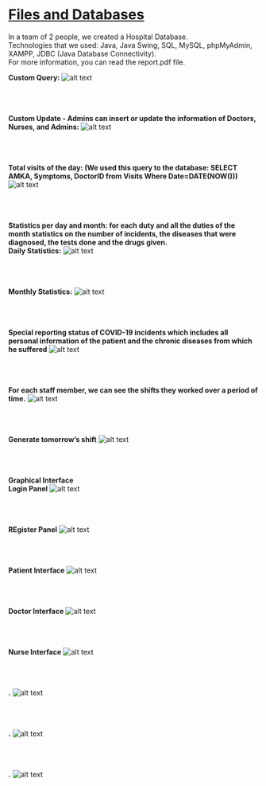 # [Files and Databases](https://www.csd.uoc.gr/CSD/index.jsp?content=courses_catalog&openmenu=demoAcc3&lang=en&course=24)  

In a team of 2 people, we created a Hospital Database.  
Technologies that we used: Java, Java Swing, SQL, MySQL, phpMyAdmin, XAMPP, JDBC (Java Database Connectivity).  
For more information, you can read the report.pdf file.  

**Custom Query:**
![alt text](https://github.com/georgeleve/CS360/blob/main/images/image1.jpg)<br/><br/><br/><br/>

**Custom Update - Admins can insert or update the information of Doctors, Nurses, and Admins:**
![alt text](https://github.com/georgeleve/CS360/blob/main/images/image2.jpg)<br/><br/><br/><br/>

**Total visits of the day:
(We used this query to the database: SELECT AMKA, Symptoms, DoctorID from Visits Where Date=DATE(NOW()))**
![alt text](https://github.com/georgeleve/CS360/blob/main/images/image3.jpg)<br/><br/><br/><br/>

**Statistics per day and month: for each duty and all the duties of the month statistics on the number of incidents, the diseases
that were diagnosed, the tests done and the drugs given.**<br/>
**Daily Statistics:**
![alt text](https://github.com/georgeleve/CS360/blob/main/images/image4.jpg)<br/><br/><br/><br/>

**Monthly Statistics:**
![alt text](https://github.com/georgeleve/CS360/blob/main/images/image5.jpg)<br/><br/><br/><br/>

**Special reporting status of COVID-19 incidents which includes all
personal information of the patient and the chronic diseases from which he suffered**
![alt text](https://github.com/georgeleve/CS360/blob/main/images/image6.jpg)<br/><br/><br/><br/>

**For each staff member, we can see the shifts they worked over a period of time.**
![alt text](https://github.com/georgeleve/CS360/blob/main/images/image7.jpg)<br/><br/><br/><br/>

**Generate tomorrow’s shift**
![alt text](https://github.com/georgeleve/CS360/blob/main/images/image8.jpg)<br/><br/><br/><br/>

**Graphical Interface** <br/>
**Login Panel**
![alt text](https://github.com/georgeleve/CS360/blob/main/images/image9.jpg)<br/><br/><br/><br/>

**REgister Panel**
![alt text](https://github.com/georgeleve/CS360/blob/main/images/image10.jpg)<br/><br/><br/><br/>

**Patient Interface**
![alt text](https://github.com/georgeleve/CS360/blob/main/images/image11.jpg)<br/><br/><br/><br/>

**Doctor Interface**
![alt text](https://github.com/georgeleve/CS360/blob/main/images/image12.jpg)<br/><br/><br/><br/>

**Nurse Interface**
![alt text](https://github.com/georgeleve/CS360/blob/main/images/image13.jpg)<br/><br/><br/><br/>

**.**
![alt text](https://github.com/georgeleve/CS360/blob/main/images/image14.jpg)<br/><br/><br/><br/>

**.**
![alt text](https://github.com/georgeleve/CS360/blob/main/images/image15.jpg)<br/><br/><br/><br/>

**.**
![alt text](https://github.com/georgeleve/CS360/blob/main/images/image16.jpg)<br/><br/><br/><br/>
